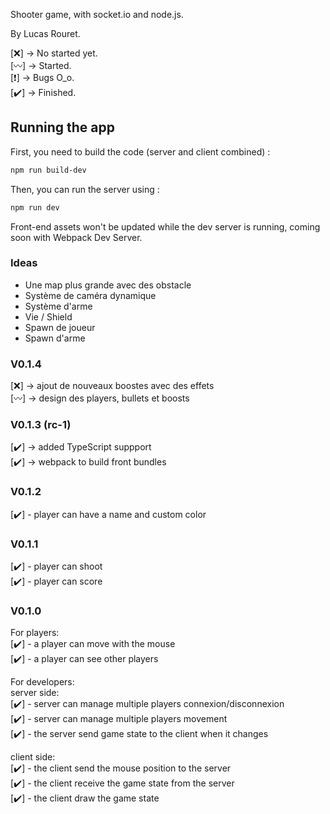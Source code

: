Shooter game, with socket.io and node.js.

By Lucas Rouret.

[❌] -> No started yet.<br>
[〰️] -> Started.<br>
[❗] -> Bugs O_o.<br>
[✔️] -> Finished.<br>

## Running the app

First, you need to build the code (server and client combined) :

```bash
npm run build-dev
```

Then, you can run the server using : 
```bash
npm run dev
```

Front-end assets won't be updated while the dev server is running, coming soon with Webpack Dev Server.

### Ideas

- Une map plus grande avec des obstacle
- Système de caméra dynamique 
- Système d'arme
- Vie / Shield
- Spawn de joueur 
- Spawn d'arme


### V0.1.4

[❌] -> ajout de nouveaux boostes avec des effets <br>
[〰️] -> design des players, bullets et boosts <br>

### V0.1.3 (rc-1)

[✔️] -> added TypeScript suppport <br>
[✔️] -> webpack to build front bundles <br>

### V0.1.2

[✔️] - player can have a name and custom color<br>

### V0.1.1

[✔️] - player can shoot<br>
[✔️] - player can score<br>

### V0.1.0

For players:<br>
[✔️] - a player can move with the mouse<br>
[✔️] - a player can see other players<br>

For developers:<br>
server side:<br>
[✔️] - server can manage multiple players connexion/disconnexion <br>
[✔️] - server can manage multiple players movement<br>
[✔️] - the server send game state to the client when it changes <br>

client side:<br>
[✔️] - the client send the mouse position to the server<br>
[✔️] - the client receive the game state from the server<br>
[✔️] - the client draw the game state<br>

